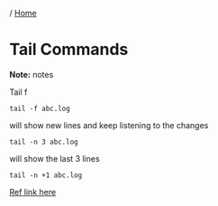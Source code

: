 / [Home](index.md)

# Tail Commands

**Note:** notes



Tail f
```
tail -f abc.log
```
will show new lines and keep listening to the changes






```
tail -n 3 abc.log
```
will show the last 3 lines






```
tail -n +1 abc.log
```


[Ref link here](https://www.computerhope.com/unix/utail.htm)